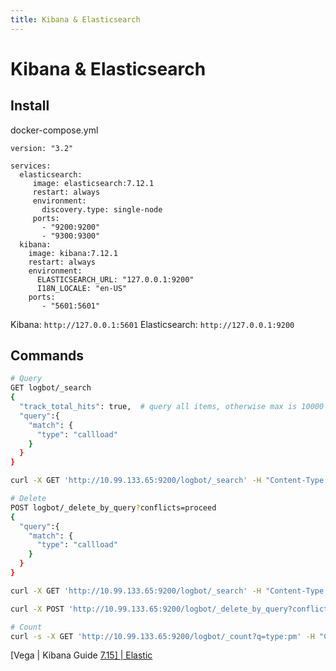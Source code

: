 ```yaml
---
title: Kibana & Elasticsearch
---
```


# Kibana & Elasticsearch

## Install

docker-compose.yml

```
version: "3.2"

services:
  elasticsearch:
     image: elasticsearch:7.12.1
     restart: always
     environment:
       discovery.type: single-node
     ports:
       - "9200:9200"
       - "9300:9300"
  kibana:
    image: kibana:7.12.1
    restart: always
    environment:
      ELASTICSEARCH_URL: "127.0.0.1:9200"
      I18N_LOCALE: "en-US"
    ports:
       - "5601:5601"
```

Kibana: `http://127.0.0.1:5601` 
Elasticsearch: `http://127.0.0.1:9200`

## Commands

```sh
# Query
GET logbot/_search
{
  "track_total_hits": true,  # query all items, otherwise max is 10000
  "query":{
    "match": {
      "type": "callload"
    }
  }
}

curl -X GET 'http://10.99.133.65:9200/logbot/_search' -H "Content-Type: application/json" -d '{"track_total_hits": true,"query": {"bool": {"must": {"match":{"type":"pm"}}}}}' | python -m json.tool

# Delete
POST logbot/_delete_by_query?conflicts=proceed
{
  "query":{
    "match": {
      "type": "callload"
    }
  }
}

curl -X GET 'http://10.99.133.65:9200/logbot/_search' -H "Content-Type: application/json" -d '{"query": {"bool": {"must": {"match":{"type":"pm"}}}}}' | python -m json.tool

curl -X POST 'http://10.99.133.65:9200/logbot/_delete_by_query?conflicts=proceed&timeout=5m' -H "Content-Type: application/json" -d '{"query": {"bool": {"must": {"match":{"type":"pm"}}}}}' | python -m json.tool

# Count
curl -s -X GET 'http://10.99.133.65:9200/logbot/_count?q=type:pm' -H "Content-Type: application/json" | python -m json.tool
```





[Vega | Kibana Guide [7.15\] | Elastic](https://www.elastic.co/guide/en/kibana/current/vega.html)
